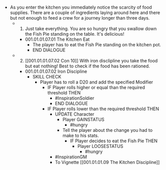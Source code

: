 - As you enter the kitchen you immediately notice the scarcity of food supplies. There are a couple of ingredients laying around here and there but not enough to feed a crew for a journey longer than three days.
	- 1. Just take everything. You are so hungry that you swallow down the Fish Pie standing on the table. It's delicious!
		- 001.01.01.07.01 The Kitchen Eat
			- The player has to eat the Fish Pie standing on the kitchen pot.
			- END DIALOGUE
	- 2. [[001.01.01.07.02 Con 10]] With iron disclipline you take the food but eat nothing! Best to check if the food has been rationed.
		- 001.01.01.07.02 Iron Discipline
			- SKILL CHECK
				- Player has to roll a D20 and add the specified Modifier
					- IF Player rolls higher or equal than the required threshold THEN
						- #InspirationSoldier
						- END DIALOGUE
					- IF Player rolls lower than the required threshold THEN
						- UPDATE Character
							- Player GAINSTATUS
								- #hungry
							- Tell the player about the change you had to make to his stats.
								- IF Player decides to eat the Fish Pie THEN
									- Player LOOSESTATUS
										- #hungry
						- #InspirationGM
						- To Vignette [[001.01.01.09 The Kitchen Discipline]]